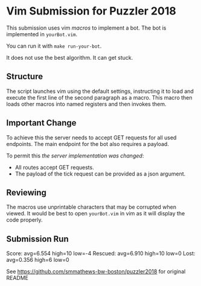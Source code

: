 # Vim Submission for Puzzler 2018

This submission uses vim _macros_ to implement a bot.
The bot is implemented in `yourBot.vim`.

You can run it with `make run-your-bot`.

It does not use the best algorithm.
It can get stuck.

## Structure

The script launches vim using the default settings, instructing it to load and execute the first line of the second paragraph as a macro.
This macro then loads other macros into named registers and then invokes them.

## Important Change

To achieve this the server needs to accept GET requests for all used endpoints.
The main endpoint for the bot also requires a payload.

To permit this *the server implementation was changed*:
 * All routes accept GET requests.
 * The payload of the tick request can be provided as a json argument.

## Reviewing

The macros use unprintable characters that may be corrupted when viewed.
It would be best to open `yourBot.vim` in vim as it will display the code properly.

## Submission Run

Score: avg=6.554 high=10 low=-4
Rescued: avg=6.910 high=10 low=0
Lost: avg=0.356 high=6 low=0

See https://github.com/smmathews-bw-boston/puzzler2018 for original README
